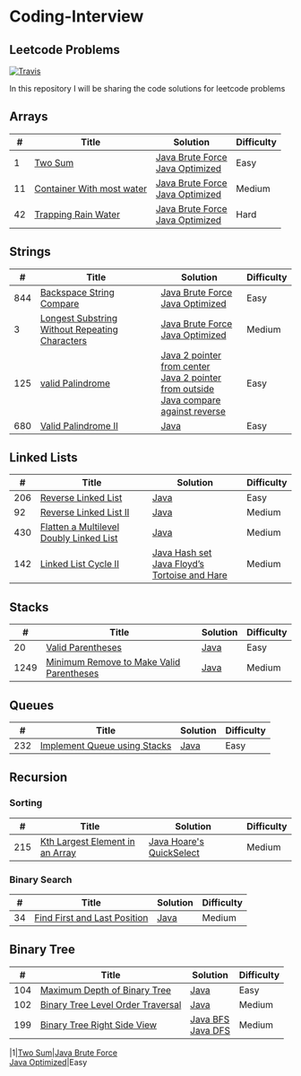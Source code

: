 # Coding-Interview
## Leetcode Problems
[![Travis](https://img.shields.io/badge/language-Java-blue.svg)]()

In this repository I will be sharing the code solutions for leetcode problems

## Arrays
| # | Title | Solution | Difficulty |
|---| ----- | -------- | ---------- |
|1|[Two Sum](https://leetcode.com/problems/two-sum/)|[Java Brute Force](https://github.com/PratyayMallik1006/Coding-Interview/blob/main/TwoSum_BruteForce.java) <br> [Java Optimized](https://github.com/PratyayMallik1006/Coding-Interview/blob/main/TwoSum_Optimized.java)|Easy
|11|[Container With most water](https://leetcode.com/problems/container-with-most-water/)|[Java Brute Force](https://github.com/PratyayMallik1006/Coding-Interview/blob/main/ContainerWithMostWater_BruteForce.java) <br> [Java Optimized](https://github.com/PratyayMallik1006/Coding-Interview/blob/main/ContainerWithMostWater_Optimized.java)|Medium
|42|[Trapping Rain Water](https://leetcode.com/problems/trapping-rain-water/)|[Java Brute Force](https://github.com/PratyayMallik1006/Coding-Interview/blob/main/TrappingRainWater_BruteForce.java) <br> [Java Optimized](https://github.com/PratyayMallik1006/Coding-Interview/blob/main/TrappingRainWater_Optimized.java)|Hard

## Strings
| # | Title | Solution | Difficulty |
|---| ----- | -------- | ---------- |
|844|[Backspace String Compare](https://leetcode.com/problems/backspace-string-compare/)|[Java Brute Force](https://github.com/PratyayMallik1006/Coding-Interview/blob/main/BackspaceCompare_BruteForce.java) <br> [Java Optimized](https://github.com/PratyayMallik1006/Coding-Interview/blob/main/BackspaceCompare_Optimized.java)|Easy
|3|[Longest Substring Without Repeating Characters](https://leetcode.com/problems/longest-substring-without-repeating-characters/)|[Java Brute Force](https://github.com/PratyayMallik1006/Coding-Interview/blob/main/LongestSubstring_BruteForce.java) <br> [Java Optimized](https://github.com/PratyayMallik1006/Coding-Interview/blob/main/LongestSubstring_Optimized.java)|Medium
|125|[valid Palindrome](https://leetcode.com/problems/valid-palindrome/)|[Java 2 pointer from center](https://github.com/PratyayMallik1006/Coding-Interview/blob/main/ValidPalindrome_2PtrCenter.java) <br> [Java 2 pointer from outside](https://github.com/PratyayMallik1006/Coding-Interview/blob/main/ValidPalindrome_2PtrOutside.java) <br> [Java compare against reverse](https://github.com/PratyayMallik1006/Coding-Interview/blob/main/ValidPalindrome_CompareRev.java)|Easy
|680|[Valid Palindrome II](https://leetcode.com/problems/valid-palindrome-ii/submissions/)|[Java](https://github.com/PratyayMallik1006/Coding-Interview/blob/main/AlmostPalindrome.java) |Easy

## Linked Lists
| # | Title | Solution | Difficulty |
|---| ----- | -------- | ---------- |
|206|[Reverse Linked List](https://leetcode.com/problems/reverse-linked-list/)|[Java](https://github.com/PratyayMallik1006/Coding-Interview/blob/main/Linked%20Lists/reversal.java)|Easy
|92|[Reverse Linked List II](https://leetcode.com/problems/reverse-linked-list-ii/)|[Java](https://github.com/PratyayMallik1006/Coding-Interview/blob/main/Linked%20Lists/mnReversal.java)|Medium
|430|[Flatten a Multilevel Doubly Linked List](https://leetcode.com/problems/flatten-a-multilevel-doubly-linked-list/)| [Java](https://github.com/PratyayMallik1006/Coding-Interview/blob/main/Linked%20Lists/ListFlatten.java)|Medium
|142|[Linked List Cycle II](https://leetcode.com/problems/linked-list-cycle-ii/)|[Java Hash set](https://github.com/PratyayMallik1006/Coding-Interview/blob/main/Linked%20Lists/ListDetectCycle_HashSet.java) <br> [Java Floyd’s Tortoise and Hare](https://github.com/PratyayMallik1006/Coding-Interview/blob/main/Linked%20Lists/ListDetectCycle_Fastslow.java)|Medium

## Stacks
| # | Title | Solution | Difficulty |
|---| ----- | -------- | ---------- |
|20|[Valid Parentheses](https://leetcode.com/problems/valid-parentheses/)|[Java](https://github.com/PratyayMallik1006/Coding-Interview/blob/main/Stack/ValidParentheses.java)|Easy
|1249|[Minimum Remove to Make Valid Parentheses](https://leetcode.com/problems/minimum-remove-to-make-valid-parentheses/)|[Java](https://github.com/PratyayMallik1006/Coding-Interview/blob/main/Stack/MakeValidParentheses.java)|Medium

## Queues
| # | Title | Solution | Difficulty |
|---| ----- | -------- | ---------- |
|232|[Implement Queue using Stacks](https://leetcode.com/problems/implement-queue-using-stacks/)|[Java](https://github.com/PratyayMallik1006/Coding-Interview/blob/main/Queues/QueueUsingStack.java)|Easy

## Recursion
### Sorting
| # | Title | Solution | Difficulty |
|---| ----- | -------- | ---------- |
|215|[Kth Largest Element in an Array](https://leetcode.com/problems/kth-largest-element-in-an-array/)|[Java Hoare's QuickSelect](https://github.com/PratyayMallik1006/Coding-Interview/blob/main/sorting/KthLargestOptimized.java)|Medium

### Binary Search
| # | Title | Solution | Difficulty |
|---| ----- | -------- | ---------- |
|34|[Find First and Last Position](https://leetcode.com/problems/find-first-and-last-position-of-element-in-sorted-array/)|[Java](https://github.com/PratyayMallik1006/Coding-Interview/blob/main/Binary_Search/FirrstLastPos.java)|Medium

## Binary Tree
| # | Title | Solution | Difficulty |
|---| ----- | -------- | ---------- |
|104|[Maximum Depth of Binary Tree](https://leetcode.com/problems/maximum-depth-of-binary-tree/)|[Java](https://github.com/PratyayMallik1006/Coding-Interview/blob/main/Binary_Tree/MaxDept.java)|Easy
|102|[Binary Tree Level Order Traversal](https://leetcode.com/problems/binary-tree-level-order-traversal/)|[Java](https://github.com/PratyayMallik1006/Coding-Interview/blob/main/Binary_Tree/LevelOrder.java)|Medium
|199|[Binary Tree Right Side View](https://leetcode.com/problems/binary-tree-right-side-view/)| [Java BFS](https://github.com/PratyayMallik1006/Coding-Interview/blob/main/Binary_Tree/RightViewBFS.java) <br> [Java DFS](https://github.com/PratyayMallik1006/Coding-Interview/blob/main/Binary_Tree/RightViewDFS.java)|Medium

|1|[Two Sum](https://leetcode.com/problems/two-sum/)|[Java Brute Force]() <br> [Java Optimized]()|Easy


